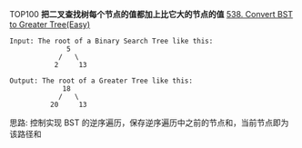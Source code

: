 TOP100
**把二叉查找树每个节点的值都加上比它大的节点的值**
[538. Convert BST to Greater Tree(Easy)](https://leetcode.com/problems/convert-bst-to-greater-tree/description/)

```
Input: The root of a Binary Search Tree like this:
              5
            /   \
           2     13

Output: The root of a Greater Tree like this:
             18
            /   \
          20     13
```
 
思路: 控制实现 BST 的逆序遍历，保存逆序遍历中之前的节点和，当前节点即为该路径和